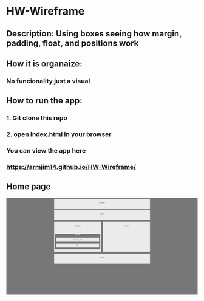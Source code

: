 # HW-Wireframe

## Description: Using boxes seeing how margin, padding, float, and positions work

## How it is organaize:
### No funcionality just a visual

## How to run the app:
### 1. Git clone this repo
### 2. open index.html in your browser

### You can view the app here
### https://armjim14.github.io/HW-Wireframe/

## Home page
![home Page Image](Homepage.png)
